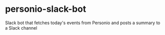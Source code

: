 # personio-slack-bot
Slack bot that fetches today's events from Personio and posts a summary to a Slack channel
